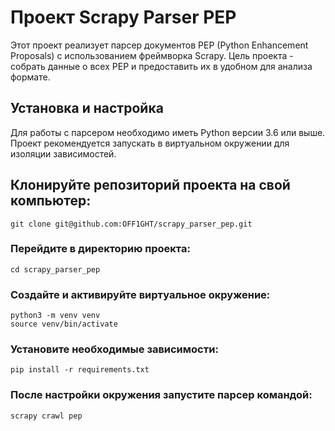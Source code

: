# Проект Scrapy Parser PEP

Этот проект реализует парсер документов PEP (Python Enhancement Proposals) с использованием фреймворка Scrapy. Цель проекта - собрать данные о всех PEP и предоставить их в удобном для анализа формате.

## Установка и настройка
Для работы с парсером необходимо иметь Python версии 3.6 или выше. Проект рекомендуется запускать в виртуальном окружении для изоляции зависимостей.

## Клонируйте репозиторий проекта на свой компьютер:
```
git clone git@github.com:OFF1GHT/scrapy_parser_pep.git
```

### Перейдите в директорию проекта:
```
cd scrapy_parser_pep
```

### Создайте и активируйте виртуальное окружение:
```
python3 -m venv venv
source venv/bin/activate
```

### Установите необходимые зависимости:
```
pip install -r requirements.txt
```

### После настройки окружения запустите парсер командой:
```
scrapy crawl pep
```
